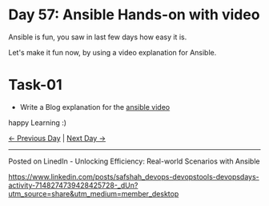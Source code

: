 # Day 57: Ansible Hands-on with video

Ansible is fun, you saw in last few days how easy it is.

Let's make it fun now, by using a video explanation for Ansible.

# Task-01

- Write a Blog explanation for the [ansible video](https://youtu.be/SGB7EdiP39E)

happy Learning :)

[← Previous Day](../day56/README.md) | [Next Day →](../day58/README.md)

--------------------------------------
Posted on LinedIn - Unlocking Efficiency: Real-world Scenarios with Ansible

https://www.linkedin.com/posts/safshah_devops-devopstools-devopsdays-activity-7148274739428425728-_dUn?utm_source=share&utm_medium=member_desktop

